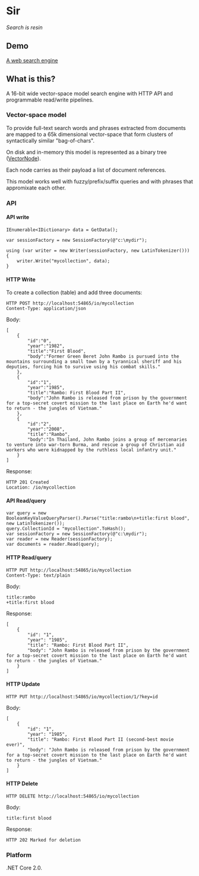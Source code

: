 # Sir

_Search is resin_

## Demo

[A web search engine](https://didyougogo.com)

## What is this?

A 16-bit wide vector-space model search engine with HTTP API and programmable read/write pipelines.

### Vector-space model

To provide full-text search words and phrases extracted from documents are mapped to a 65k dimensional vector-space that form clusters of syntactically similar "bag-of-chars". 

On disk and in-memory this model is represented as a binary tree ([VectorNode](src/Sir.Store/VectorNode.cs)).

Each node carries as their payload a list of document references.

This model works well with fuzzy/prefix/suffix queries and with phrases that appromixate each other.

### API

#### API write

	IEnumerable<IDictionary> data = GetData();

	var sessionFactory = new SessionFactory(@"c:\mydir");

	using (var writer = new Writer(sessionFactory, new LatinTokenizer()))
	{
		writer.Write("mycollection", data);
	}

#### HTTP Write

To create a collection (table) and add three documents:

	HTTP POST http://localhost:54865/io/mycollection
	Content-Type: application/json

Body:

	[
		{
			"id":"0",
			"year":"1982",
			"title":"First Blood",
			"body":"Former Green Beret John Rambo is pursued into the mountains surrounding a small town by a tyrannical sheriff and his deputies, forcing him to survive using his combat skills."
		},
		{
			"id":"1",
			"year":"1985",
			"title":"Rambo: First Blood Part II",
			"body":"John Rambo is released from prison by the government for a top-secret covert mission to the last place on Earth he'd want to return - the jungles of Vietnam."
		},
		{
			"id":"2",
			"year":"2008",
			"title":"Rambo",
			"body":"In Thailand, John Rambo joins a group of mercenaries to venture into war-torn Burma, and rescue a group of Christian aid workers who were kidnapped by the ruthless local infantry unit."
		}
	]

Response:
	
	HTTP 201 Created
	Location: /io/mycollection

#### API Read/query

	var query = new BooleanKeyValueQueryParser().Parse("title:rambo\n+title:first blood", new LatinTokenizer());
	query.CollectionId = "mycollection".ToHash();
	var sessionFactory = new SessionFactory(@"c:\mydir");
	var reader = new Reader(sessionFactory);
	var documents = reader.Read(query);

#### HTTP Read/query

	HTTP PUT http://localhost:54865/io/mycollection
	Content-Type: text/plain

Body:

	title:rambo
	+title:first blood

Response:

	[
		{
			"id": "1",
			"year": "1985",
			"title": "Rambo: First Blood Part II",
			"body": "John Rambo is released from prison by the government for a top-secret covert mission to the last place on Earth he'd want to return - the jungles of Vietnam."
		}
	]

#### HTTP Update

	HTTP PUT http://localhost:54865/io/mycollection/1/?key=id

Body:

	[
		{
			"id": "1",
			"year": "1985",
			"title": "Rambo: First Blood Part II (second-best movie ever)",
			"body": "John Rambo is released from prison by the government for a top-secret covert mission to the last place on Earth he'd want to return - the jungles of Vietnam."
		}
	]

#### HTTP Delete

	HTTP DELETE http://localhost:54865/io/mycollection

Body:

	title:first blood

Response:

	HTTP 202 Marked for deletion

### Platform

.NET Core 2.0.
